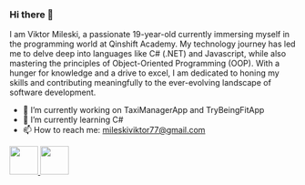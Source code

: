 ### Hi there 👋

I am Viktor Mileski, a passionate 19-year-old currently immersing myself in the programming world at Qinshift Academy. 
My technology journey has led me to delve deep into languages like C# (.NET) and Javascript, 
while also mastering the principles of Object-Oriented Programming (OOP). With a hunger for 
knowledge and a drive to excel, I am dedicated to honing my skills and contributing meaningfully 
to the ever-evolving landscape of software development.

- 🔭 I’m currently working on TaxiManagerApp and TryBeingFitApp
- 🌱 I’m currently learning C#
- 📫 How to reach me: mileskiviktor77@gmail.com
<a href="https://www.instagram.com/viktor_mileski">
  <img height="50" src="https://user-images.githubusercontent.com/46517096/166974368-9798f39f-1f46-499c-b14e-81f0a3f83a06.png"/>
</a>
<a href="https://www.linkedin.com/in/viktor-mileski">
  <img height="50" src="https://cdn1.iconfinder.com/data/icons/logotypes/32/linkedin-256.png"/>
</a>
<!--
**viksamiles77/viksamiles77** is a ✨ _special_ ✨ repository because its `README.md` (this file) appears on your GitHub profile.

Here are some ideas to get you started:

- 🔭 I’m currently working on ...
- 🌱 I’m currently learning ...
- 👯 I’m looking to collaborate on ...
- 🤔 I’m looking for help with ...
- 💬 Ask me about ...
- 📫 How to reach me: ...
- 😄 Pronouns: ...
- ⚡ Fun fact: ...
-->

